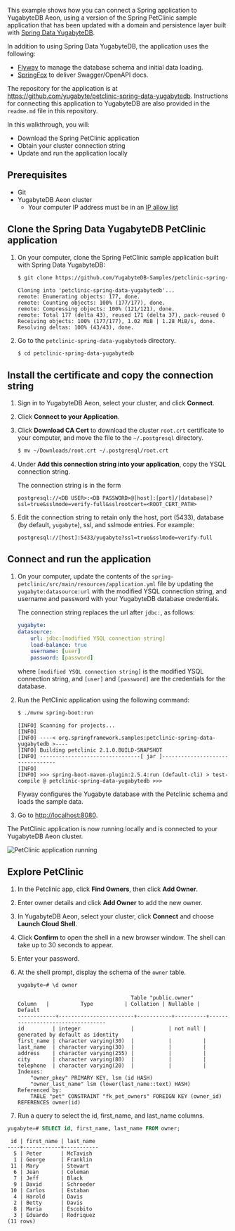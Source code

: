 <!---
title: Connect a Spring Data YugabyteDB application
linkTitle: Spring Data Aeon
description: Connect a Spring Spring Data YugabyteDB application to YugabyteDB Aeon.
headcontent:
aliases:
  - /preview/yugabyte-cloud/cloud-examples/connect-application/
menu:
  v2.25
    identifier: spring-aeon
    parent: spring-framework
    weight: 100
type: docs
private: true
--->

This example shows how you can connect a Spring application to YugabyteDB Aeon, using a version of the Spring PetClinic sample application that has been updated with a domain and persistence layer built with [Spring Data YugabyteDB](https://github.com/yugabyte/spring-data-yugabytedb).

In addition to using Spring Data YugabyteDB, the application uses the following:

- [Flyway](https://flywaydb.org/) to manage the database schema and initial data loading.
- [SpringFox](https://springfox.github.io/springfox/) to deliver Swagger/OpenAPI docs.

The repository for the application is at <https://github.com/yugabyte/petclinic-spring-data-yugabytedb>. Instructions for connecting this application to YugabyteDB are also provided in the `readme.md` file in this repository.

In this walkthrough, you will:

- Download the Spring PetClinic application
- Obtain your cluster connection string
- Update and run the application locally

## Prerequisites

- Git
- YugabyteDB Aeon cluster
  - Your computer IP address must be in an [IP allow list](/preview/yugabyte-cloud/cloud-secure-clusters/add-connections/)

## Clone the Spring Data YugabyteDB PetClinic application

1. On your computer, clone the Spring PetClinic sample application built with Spring Data YugabyteDB:

    ```sh
    $ git clone https://github.com/YugabyteDB-Samples/petclinic-spring-data-yugabytedb.git
    ```

    ```output
    Cloning into 'petclinic-spring-data-yugabytedb'...
    remote: Enumerating objects: 177, done.
    remote: Counting objects: 100% (177/177), done.
    remote: Compressing objects: 100% (121/121), done.
    remote: Total 177 (delta 43), reused 171 (delta 37), pack-reused 0
    Receiving objects: 100% (177/177), 1.02 MiB | 1.28 MiB/s, done.
    Resolving deltas: 100% (43/43), done.
    ```

1. Go to the `petclinic-spring-data-yugabytedb` directory.

    ```sh
    $ cd petclinic-spring-data-yugabytedb
    ```

## Install the certificate and copy the connection string

1. Sign in to YugabyteDB Aeon, select your cluster, and click **Connect**.

1. Click **Connect to your Application**.

1. Click **Download CA Cert** to download the cluster `root.crt` certificate to your computer, and move the file to the `~/.postgresql` directory.

    ```sh
    $ mv ~/Downloads/root.crt ~/.postgresql/root.crt
    ```

1. Under **Add this connection string into your application**, copy the YSQL connection string.

    The connection string is in the form

    ```url
    postgresql://<DB USER>:<DB PASSWORD>@[host]:[port]/[database]?ssl=true&sslmode=verify-full&sslrootcert=<ROOT_CERT_PATH>
    ```

1. Edit the connection string to retain only the host, port (5433), database (by default, `yugabyte`), ssl, and sslmode entries. For example:

    ```url
    postgresql://[host]:5433/yugabyte?ssl=true&sslmode=verify-full
    ```

## Connect and run the application

1. On your computer, update the contents of the `spring-petclinic/src/main/resources/application.yml` file by updating the `yugabyte:datasource:url` with the modified YSQL connection string, and username and password with your YugabyteDB database credentials.

    The connection string replaces the url after `jdbc:`, as follows:

    ```yaml
    yugabyte:
    datasource:
        url: jdbc:[modified YSQL connection string]
        load-balance: true
        username: [user]
        password: [password]
    ```

    where `[modified YSQL connection string]` is the modified YSQL connection string, and `[user]` and `[password]` are the credentials for the database.

1. Run the PetClinic application using the following command:

    ```sh
    $ ./mvnw spring-boot:run
    ```

    ```output
    [INFO] Scanning for projects...
    [INFO]
    [INFO] ----< org.springframework.samples:petclinic-spring-data-yugabytedb >----
    [INFO] Building petclinic 2.1.0.BUILD-SNAPSHOT
    [INFO] --------------------------------[ jar ]---------------------------------
    [INFO]
    [INFO] >>> spring-boot-maven-plugin:2.5.4:run (default-cli) > test-compile @ petclinic-spring-data-yugabytedb >>>
    ```

    Flyway configures the Yugabyte database with the Petclinic schema and loads the sample data.

1. Go to <http://localhost:8080>.

The PetClinic application is now running locally and is connected to your YugabyteDB Aeon cluster.

![PetClinic application running](/images/yb-cloud/petclinic-springdata.png)

## Explore PetClinic

1. In the Petclinic app, click **Find Owners**, then click **Add Owner**.

1. Enter owner details and click **Add Owner** to add the new owner.

1. In YugabyteDB Aeon, select your cluster, click **Connect** and choose **Launch Cloud Shell**.

1. Click **Confirm** to open the shell in a new browser window. The shell can take up to 30 seconds to appear.

1. Enter your password.

1. At the shell prompt, display the schema of the `owner` table.

    ```sql
    yugabyte=# \d owner
    ```

    ```output
                                        Table "public.owner"
    Column   |          Type          | Collation | Nullable |             Default
    ------------+------------------------+-----------+----------+----------------------------------
    id         | integer                |           | not null | generated by default as identity
    first_name | character varying(30)  |           |          |
    last_name  | character varying(30)  |           |          |
    address    | character varying(255) |           |          |
    city       | character varying(80)  |           |          |
    telephone  | character varying(20)  |           |          |
    Indexes:
        "owner_pkey" PRIMARY KEY, lsm (id HASH)
        "owner_last_name" lsm (lower(last_name::text) HASH)
    Referenced by:
        TABLE "pet" CONSTRAINT "fk_pet_owners" FOREIGN KEY (owner_id) REFERENCES owner(id)
    ```

1. Run a query to select the id, first_name, and last_name columns.

```sql
yugabyte=# SELECT id, first_name, last_name FROM owner;
```

```output
 id | first_name | last_name
----+------------+-----------
  5 | Peter      | McTavish
  1 | George     | Franklin
 11 | Mary       | Stewart
  6 | Jean       | Coleman
  7 | Jeff       | Black
  9 | David      | Schroeder
 10 | Carlos     | Estaban
  4 | Harold     | Davis
  2 | Betty      | Davis
  8 | Maria      | Escobito
  3 | Eduardo    | Rodriquez
(11 rows)
```
